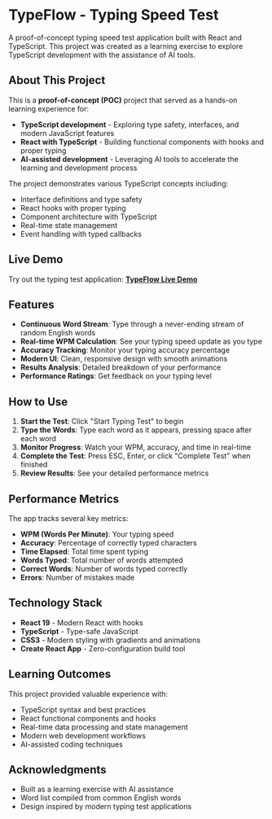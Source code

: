 # TypeFlow - Typing Speed Test

A proof-of-concept typing speed test application built with React and TypeScript. This project was created as a learning exercise to explore TypeScript development with the assistance of AI tools.

## About This Project

This is a **proof-of-concept (POC)** project that served as a hands-on learning experience for:
- **TypeScript development** - Exploring type safety, interfaces, and modern JavaScript features
- **React with TypeScript** - Building functional components with hooks and proper typing
- **AI-assisted development** - Leveraging AI tools to accelerate the learning and development process

The project demonstrates various TypeScript concepts including:
- Interface definitions and type safety
- React hooks with proper typing
- Component architecture with TypeScript
- Real-time state management
- Event handling with typed callbacks

## Live Demo

Try out the typing test application: **[TypeFlow Live Demo](https://nickfrost242.github.io/type-flow/)**

## Features

- **Continuous Word Stream**: Type through a never-ending stream of random English words
- **Real-time WPM Calculation**: See your typing speed update as you type
- **Accuracy Tracking**: Monitor your typing accuracy percentage
- **Modern UI**: Clean, responsive design with smooth animations
- **Results Analysis**: Detailed breakdown of your performance
- **Performance Ratings**: Get feedback on your typing level

## How to Use

1. **Start the Test**: Click "Start Typing Test" to begin
2. **Type the Words**: Type each word as it appears, pressing space after each word
3. **Monitor Progress**: Watch your WPM, accuracy, and time in real-time
4. **Complete the Test**: Press ESC, Enter, or click "Complete Test" when finished
5. **Review Results**: See your detailed performance metrics

## Performance Metrics

The app tracks several key metrics:

- **WPM (Words Per Minute)**: Your typing speed
- **Accuracy**: Percentage of correctly typed characters
- **Time Elapsed**: Total time spent typing
- **Words Typed**: Total number of words attempted
- **Correct Words**: Number of words typed correctly
- **Errors**: Number of mistakes made

## Technology Stack

- **React 19** - Modern React with hooks
- **TypeScript** - Type-safe JavaScript
- **CSS3** - Modern styling with gradients and animations
- **Create React App** - Zero-configuration build tool

## Learning Outcomes

This project provided valuable experience with:
- TypeScript syntax and best practices
- React functional components and hooks
- Real-time data processing and state management
- Modern web development workflows
- AI-assisted coding techniques

## Acknowledgments

- Built as a learning exercise with AI assistance
- Word list compiled from common English words
- Design inspired by modern typing test applications
